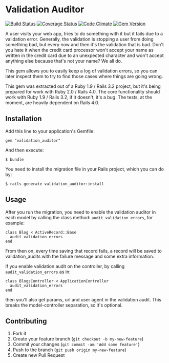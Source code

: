 # Validation Auditor

[![Build Status](https://travis-ci.org/watu/validation_auditor.png?branch=master)](https://travis-ci.org/watu/validation_auditor)
[![Coverage Status](https://coveralls.io/repos/watu/validation_auditor/badge.png?branch=master)](https://coveralls.io/r/watu/validation_auditor?branch=master)
[![Code Climate](https://codeclimate.com/github/watu/validation_auditor.png)](https://codeclimate.com/github/watu/validation_auditor)
[![Gem Version](https://badge.fury.io/rb/validation_auditor.png)](http://badge.fury.io/rb/validation_auditor)

A user visits your web app, tries to do something with it but it fails due to a validation error. Generally, the
validation is stopping a user from doing something bad, but every now and then it's the validation that is bad. Don't
you hate it when the credit card processor won't accept your name as written in the credit card due to an unexpected
character and won't accept anything else because that's not your name? We all do.

This gem allows you to easily keep a log of validation errors, so you can later inspect them to try to find those cases
where things are going wrong.

This gem was extracted out of a Ruby 1.9 / Rails 3.2 project, but it's being prepared for work with Ruby 2.0 /
Rails 4.0. The core functionality should work with Ruby 1.9 / Rails 3.2, if it doesn't, it's a bug. The tests, at the
moment, are heavily dependent on Rails 4.0.

## Installation

Add this line to your application's Gemfile:

    gem "validation_auditor"

And then execute:

    $ bundle

You need to install the migration file in your Rails project, which you can do by:

    $ rails generate validation_auditor:install

## Usage

After you run the migration, you need to enable the validation auditor in each model by calling the class method:
`audit_validation_errors`, for example:

    class Blog < ActiveRecord::Base
      audit_validation_errors
    end

From then on, every time saving that record fails, a record will be saved to validation_audits with the failure message
and some extra information.

If you enable validation audit on the controller, by calling `audit_validation_errors` as in:

    class BlogsController < ApplicationController
      audit_validation_errors
    end

then you'll also get params, url and user agent in the validation audit. This breaks the model-controller separation, so
it's optional.

## Contributing

1. Fork it
2. Create your feature branch (`git checkout -b my-new-feature`)
3. Commit your changes (`git commit -am 'Add some feature'`)
4. Push to the branch (`git push origin my-new-feature`)
5. Create new Pull Request
